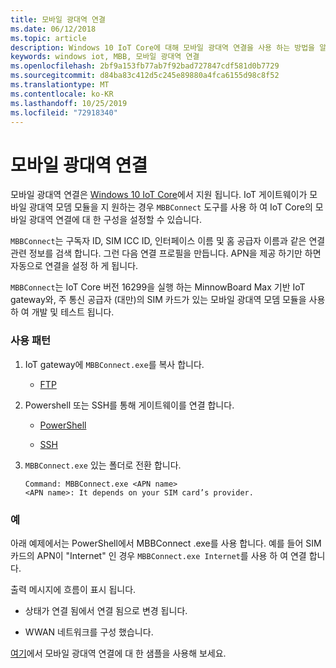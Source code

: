 ```yaml
---
title: 모바일 광대역 연결
ms.date: 06/12/2018
ms.topic: article
description: Windows 10 IoT Core에 대해 모바일 광대역 연결을 사용 하는 방법을 알아봅니다.
keywords: windows iot, MBB, 모바일 광대역 연결
ms.openlocfilehash: 2bf9a153fb77ab7f92bad727847cdf581d0b7729
ms.sourcegitcommit: d84ba83c412d5c245e89880a4fca6155d98c8f52
ms.translationtype: MT
ms.contentlocale: ko-KR
ms.lasthandoff: 10/25/2019
ms.locfileid: "72918340"
---
```

# <a name="mobile-broadband-connection"></a>모바일 광대역 연결

모바일 광대역 연결은 [Windows 10 IoT Core](http://windowsondevices.com)에서 지원 됩니다. IoT 게이트웨이가 모바일 광대역 모뎀 모듈을 지 원하는 경우 `MBBConnect` 도구를 사용 하 여 IoT Core의 모바일 광대역 연결에 대 한 구성을 설정할 수 있습니다.

`MBBConnect`는 구독자 ID, SIM ICC ID, 인터페이스 이름 및 홈 공급자 이름과 같은 연결 관련 정보를 검색 합니다. 그런 다음 연결 프로필을 만듭니다. APN을 제공 하기만 하면 자동으로 연결을 설정 하 게 됩니다.

`MBBConnect`는 IoT Core 버전 16299을 실행 하는 MinnowBoard Max 기반 IoT gateway와, 주 통신 공급자 (대만)의 SIM 카드가 있는 모바일 광대역 모뎀 모듈을 사용 하 여 개발 및 테스트 됩니다.

### <a name="usage"></a>사용 패턴

1. IoT gateway에 `MBBConnect.exe`를 복사 합니다.

   * [FTP](https://docs.microsoft.com/windows/iot-core/connect-your-device/ftp)

2. Powershell 또는 SSH를 통해 게이트웨이를 연결 합니다.

   * [PowerShell](https://docs.microsoft.com/windows/iot-core/connect-your-device/powershell)

   * [SSH](https://docs.microsoft.com/windows/iot-core/connect-your-device/SSH)

3. `MBBConnect.exe` 있는 폴더로 전환 합니다. 
   ```
   Command: MBBConnect.exe <APN name>
   <APN name>: It depends on your SIM card’s provider. 
   ```

### <a name="example"></a>예
아래 예제에서는 PowerShell에서 MBBConnect .exe를 사용 합니다. 예를 들어 SIM 카드의 APN이 "Internet" 인 경우 `MBBConnect.exe Internet`를 사용 하 여 연결 합니다.
 
출력 메시지에 흐름이 표시 됩니다.

* 상태가 연결 됨에서 연결 됨으로 변경 됩니다. 

* WWAN 네트워크를 구성 했습니다.

[여기](https://github.com/ms-iot/iot-utilities/tree/master/MBBConnect)에서 모바일 광대역 연결에 대 한 샘플을 사용해 보세요.
